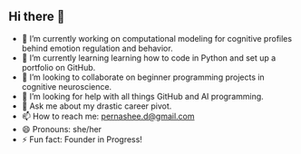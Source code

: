 ## Hi there 👋

- 🔭 I’m currently working on computational modeling for cognitive profiles behind emotion regulation and behavior. 
- 🌱 I’m currently learning learning how to code in Python and set up a portfolio on GitHub.
- 👯 I’m looking to collaborate on beginner programming projects in cognitive neuroscience.
- 🤔 I’m looking for help with all things GitHub and AI programming. 
- 💬 Ask me about my drastic career pivot.
- 📫 How to reach me: pernashee.d@gmail.com
- 😄 Pronouns: she/her
- ⚡ Fun fact: Founder in Progress!
